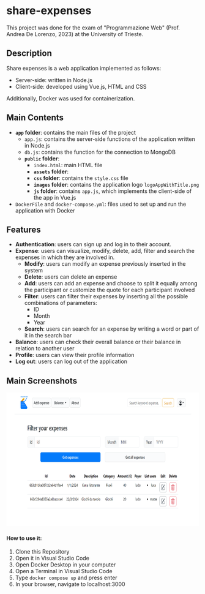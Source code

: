 # share-expenses


This project was done for the exam of "Programmazione Web" (Prof. Andrea De Lorenzo, 2023) at the University of Trieste.

## Description

Share expenses is a web application implemented as follows: 
- Server-side: written in Node.js
- Client-side: developed using Vue.js, HTML and CSS

Additionally, Docker was used for containerization. 


## Main Contents

- **`app` folder**: contains the main files of the project
  - `app.js`: contains the server-side functions of the application written in Node.js
  - `db.js`: contains the function for the connection to MongoDB
  - **`public` folder**:
    -  `index.html`: main HTML file
    -  **`assets` folder**:  
      -  **`css` folder**: contains the `style.css` file
      -  **`images` folder**: contains the application logo `logoAppWithTitle.png`
      -  **`js` folder**: contains `app.js`, which implements the client-side of the app in Vue.js 
- `DockerFile` and `docker-compose.yml`: files used to set up and run the application with Docker


## Features

- **Authentication**: users can sign up and log in to their account.
- **Expense**: users can visualize, modify, delete, add, filter and search the expenses in which they are involved in.
  - **Modify**: users can modify an expense previously inserted in the system
  - **Delete**: users can delete an expense 
  - **Add**: users can add an expense and choose to split it equally among the participant or customize the quote for each participant involved
  - **Filter**: users can filter their expenses by inserting all the possible combinations of parameters:
    - ID
    - Month
    - Year
  - **Search**: users can search for an expense by writing a word or part of it in the search bar
- **Balance**: users can check their overall balance or their balance in relation to another user
- **Profile**: users can view their profile information
- **Log out**: users can log out of the application


## Main Screenshots

<p align="center">
  <img src="./Images/HomePageScreen.png" alt="Login Screen" height="350" width="800"/>
</p>



#### How to use it: #### 
1. Clone this Repository 
2. Open it in Visual Studio Code 
3. Open Docker Desktop in your computer
4. Open a Terminal in Visual Studio Code
5. Type ```docker compose up``` and press enter
6. In your browser, navigate to localhost:3000
